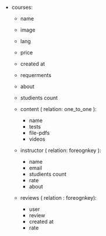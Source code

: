 - courses: 
    - name 
    - image
    - lang
    - price
    - created at
    - requerments
    - about
    - studients count


    - content ( relation: one_to_one ):
        - name
        - tests
        - file-pdfs
        - videos


    - instructor ( relation: foreognkey ):
        - name
        - email
        - studients count
        - rate
        - about

    

    - reviews ( relation : foreognkey):
        - user
        - review
        - created at
        - rate